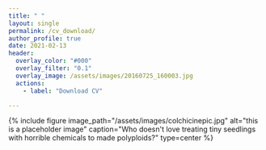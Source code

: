 ```yaml
---
title: " "
layout: single
permalink: /cv_download/
author_profile: true
date: 2021-02-13
header:
  overlay_color: "#000"
  overlay_filter: "0.1"
  overlay_image: /assets/images/20160725_160003.jpg
  actions:
    - label: "Download CV"

---
```

{% include figure image_path="/assets/images/colchicinepic.jpg" alt="this is a placeholder image" caption="Who doesn't love treating tiny seedlings with horrible chemicals to made polyploids?" type=center %}
